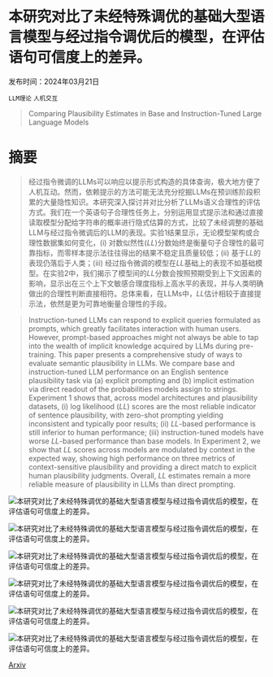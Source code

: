# 本研究对比了未经特殊调优的基础大型语言模型与经过指令调优后的模型，在评估语句可信度上的差异。

发布时间：2024年03月21日

`LLM理论` `人机交互`

> Comparing Plausibility Estimates in Base and Instruction-Tuned Large Language Models

# 摘要

> 经过指令微调的LLMs可以响应以提示形式构造的具体查询，极大地方便了人机互动。然而，依赖提示的方法可能无法充分挖掘LLMs在预训练阶段积累的大量隐性知识。本研究深入探讨并对比分析了LLMs语义合理性的评估方式。我们在一个英语句子合理性任务上，分别运用显式提示法和通过直接读取模型分配给字符串的概率进行隐式估算的方式，比较了未经调整的基础LLM与经过指令微调后的LLM的表现。实验1结果显示，无论模型架构或合理性数据集如何变化，(i) 对数似然性($\textit{LL}$)分数始终是衡量句子合理性的最可靠指标，而零样本提示法往往得出的结果不稳定且质量较低；(ii) 基于$\textit{LL}$的表现仍落后于人类；(iii) 经过指令微调的模型在$\textit{LL}$基础上的表现不如基础模型。在实验2中，我们揭示了模型间的$\textit{LL}$分数会按照预期受到上下文因素的影响，显示出在三个上下文敏感合理度指标上高水平的表现，并与人类明确做出的合理性判断直接相符。总体来看，在LLMs中，$\textit{LL}$估计相较于直接提示法，依然是更为可靠地衡量合理性的手段。

> Instruction-tuned LLMs can respond to explicit queries formulated as prompts, which greatly facilitates interaction with human users. However, prompt-based approaches might not always be able to tap into the wealth of implicit knowledge acquired by LLMs during pre-training. This paper presents a comprehensive study of ways to evaluate semantic plausibility in LLMs. We compare base and instruction-tuned LLM performance on an English sentence plausibility task via (a) explicit prompting and (b) implicit estimation via direct readout of the probabilities models assign to strings. Experiment 1 shows that, across model architectures and plausibility datasets, (i) log likelihood ($\textit{LL}$) scores are the most reliable indicator of sentence plausibility, with zero-shot prompting yielding inconsistent and typically poor results; (ii) $\textit{LL}$-based performance is still inferior to human performance; (iii) instruction-tuned models have worse $\textit{LL}$-based performance than base models. In Experiment 2, we show that $\textit{LL}$ scores across models are modulated by context in the expected way, showing high performance on three metrics of context-sensitive plausibility and providing a direct match to explicit human plausibility judgments. Overall, $\textit{LL}$ estimates remain a more reliable measure of plausibility in LLMs than direct prompting.

![本研究对比了未经特殊调优的基础大型语言模型与经过指令调优后的模型，在评估语句可信度上的差异。](../../../paper_images/2403.14859/PromptChoice.EventsAdapt.EventsAdapt_AAN.png)

![本研究对比了未经特殊调优的基础大型语言模型与经过指令调优后的模型，在评估语句可信度上的差异。](../../../paper_images/2403.14859/PromptChoice.DTFit.MAIN.png)

![本研究对比了未经特殊调优的基础大型语言模型与经过指令调优后的模型，在评估语句可信度上的差异。](../../../paper_images/2403.14859/PromptChoice.EventsAdapt.EventsAdapt_AI.png)

![本研究对比了未经特殊调优的基础大型语言模型与经过指令调优后的模型，在评估语句可信度上的差异。](../../../paper_images/2403.14859/ContextDependency.SocialN400.WordLLComparison.ByModel.Pointplot.png)

![本研究对比了未经特殊调优的基础大型语言模型与经过指令调优后的模型，在评估语句可信度上的差异。](../../../paper_images/2403.14859/ContextDependency.SocialN400.SentenceLLComparison.ByModel.Pointplot.png)

![本研究对比了未经特殊调优的基础大型语言模型与经过指令调优后的模型，在评估语句可信度上的差异。](../../../paper_images/2403.14859/ContextDependency.SocialN400.SentenceJudgeComparison.ByModel.png)

[Arxiv](https://arxiv.org/abs/2403.14859)